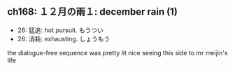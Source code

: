 ## ch168: １２月の雨１: december rain (1)

- 26: 猛追: hot pursuit. もうつい
- 26: 消耗: exhausting. しょうもう

the dialogue-free sequence was pretty lit
nice seeing this side to mr meijin's life
